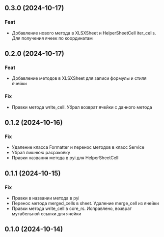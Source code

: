 ## 0.3.0 (2024-10-17)

### Feat

- Добавление нового метода в XLSXSheet и HelperSheetCell iter_cells. Для получения ячеек по координатам

## 0.2.0 (2024-10-17)

### Feat

- Добавление методов в XLSXSheet для записи формулы и стиля ячейки

### Fix

- Правки метода write_cell. Убрал возврат ячейки с данного метода

## 0.1.2 (2024-10-16)

### Fix

- Удаление класса Formatter и перенос методов в класс Service
- Убрал лишнюю расраковку
- Правки названия метода в pyi для HelperSheetCell

## 0.1.1 (2024-10-15)

### Fix

- Правки в названии метода в pyi
- Перенос метода merged_cells в sheet. Удаление merge_cell из ячейки
- Правки метода write_cell в core_rs. Исправлено, возврат мутабельной ссылки для ячейки

## 0.1.0 (2024-10-14)
